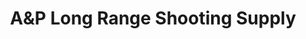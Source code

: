 ---
title: "A&P Long Range Shooting Supply"
url: /farmington/aandp-long-range-shooting-supply/
shop: weapons
---